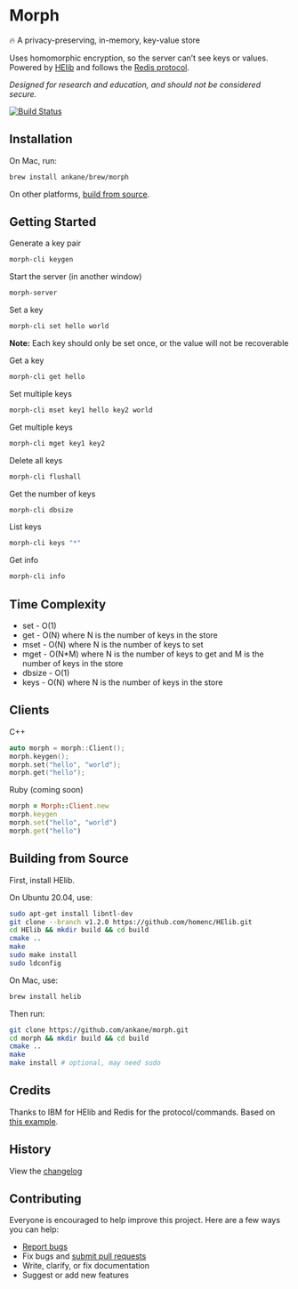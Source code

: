 # Morph

:fire: A privacy-preserving, in-memory, key-value store

Uses homomorphic encryption, so the server can’t see keys or values. Powered by [HElib](https://github.com/homenc/HElib) and follows the [Redis protocol](https://redis.io/topics/protocol).

*Designed for research and education, and should not be considered secure.*

[![Build Status](https://github.com/ankane/morph/workflows/build/badge.svg?branch=master)](https://github.com/ankane/morph/actions)

## Installation

On Mac, run:

```sh
brew install ankane/brew/morph
```

On other platforms, [build from source](#building-from-source).

## Getting Started

Generate a key pair

```sh
morph-cli keygen
```

Start the server (in another window)

```sh
morph-server
```

Set a key

```sh
morph-cli set hello world
```

**Note:** Each key should only be set once, or the value will not be recoverable

Get a key

```sh
morph-cli get hello
```

Set multiple keys

```sh
morph-cli mset key1 hello key2 world
```

Get multiple keys

```sh
morph-cli mget key1 key2
```

Delete all keys

```sh
morph-cli flushall
```

Get the number of keys

```sh
morph-cli dbsize
```

List keys

```sh
morph-cli keys "*"
```

Get info

```sh
morph-cli info
```

## Time Complexity

- set - O(1)
- get - O(N) where N is the number of keys in the store
- mset - O(N) where N is the number of keys to set
- mget - O(N*M) where N is the number of keys to get and M is the number of keys in the store
- dbsize - O(1)
- keys - O(N) where N is the number of keys in the store

## Clients

C++

```cpp
auto morph = morph::Client();
morph.keygen();
morph.set("hello", "world");
morph.get("hello");
```

Ruby (coming soon)

```ruby
morph = Morph::Client.new
morph.keygen
morph.set("hello", "world")
morph.get("hello")
```

## Building from Source

First, install HElib.

On Ubuntu 20.04, use:

```sh
sudo apt-get install libntl-dev
git clone --branch v1.2.0 https://github.com/homenc/HElib.git
cd HElib && mkdir build && cd build
cmake ..
make
sudo make install
sudo ldconfig
```

On Mac, use:

```sh
brew install helib
```

Then run:

```sh
git clone https://github.com/ankane/morph.git
cd morph && mkdir build && cd build
cmake ..
make
make install # optional, may need sudo
```

## Credits

Thanks to IBM for HElib and Redis for the protocol/commands. Based on [this example](https://github.com/homenc/HElib/tree/master/examples/BGV_country_db_lookup).

## History

View the [changelog](https://github.com/ankane/morph/blob/master/CHANGELOG.md)

## Contributing

Everyone is encouraged to help improve this project. Here are a few ways you can help:

- [Report bugs](https://github.com/ankane/morph/issues)
- Fix bugs and [submit pull requests](https://github.com/ankane/morph/pulls)
- Write, clarify, or fix documentation
- Suggest or add new features
